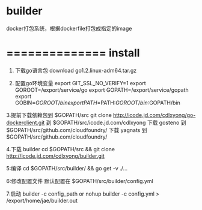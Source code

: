 builder
====
docker打包系统，根据dockerfile打包成指定的image


==============
install
==============

1. 下载go语言包
	download go1.2.linux-adm64.tar.gz
	
2. 配置go环境变量
	export GIT_SSL_NO_VERIFY=1
	export GOROOT=/export/service/go
	export GOPATH=/export/service/gopath
	export GOBIN=$GOROOT/bin
	export PATH=$PATH:$GOROOT/bin:$GOPATH/bin
	
3.提前下载依赖包到 $GOPATH/src
	git clone http://icode.jd.com/cdlxyong/go-dockerclient.git 到 $GOPATH/src/icode.jd.com/cdlxyong
	下载 gosteno 到 $GOPATH/src/github.com/cloudfoundry/
	下载 yagnats 到 $GOPATH/src/github.com/cloudfoundry/
	
4.下载 builder
	cd $GOPATH/src && git clone http://icode.jd.com/cdlxyong/builder.git

5:编译
	cd $GOPATH/src/builder/ && go get -v ./...
	
6:修改配置文件
	默认配置在 $GOPATH/src/builder/config.yml
	
7:启动
	builder -c config_path
	or 
	nohup builder -c config.yml > /export/home/jae/builder.out
